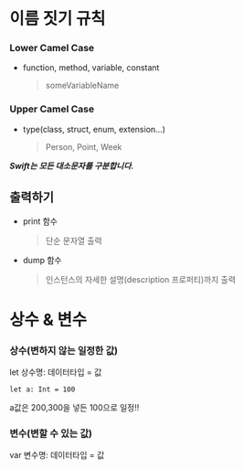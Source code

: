 # 이름 짓기 규칙
### **Lower Camel Case**

- function, method, variable, constant    
    > someVariableName
    

### **Upper Camel Case**

- type(class, struct, enum, extension…)   
    > Person, Point, Week
    

***Swift는 모든 대소문자를 구분합니다.***

## **출력하기**

- print 함수
    > 단순 문자열 출력
    
- dump 함수
    > 인스턴스의 자세한 설명(description 프로퍼티)까지 출력
   

# 상수 & 변수
### 상수(변하지 않는 일정한 값)

 let 상수명: 데이터타입 = 값

`let a: Int = 100`

a값은 200,300을 넣든 100으로 일정!!

### 변수(변할 수 있는 값)

var 변수명: 데이터타입 = 값
